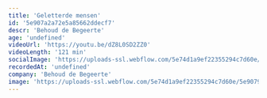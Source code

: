 ```yaml
---
title: 'Geletterde mensen'
id: '5e907a2a72e5a85662ddecf7'
descr: 'Behoud de Begeerte'
age: 'undefined'
videoUrl: 'https://youtu.be/dZ8L0SD2ZZ0'
videoLength: '121 min'
socialImage: 'https://uploads-ssl.webflow.com/5e74d1a9ef22355294c7d60e/5e907933df78147256974996_geletterde%20mensen_goed.png'
recordedAt: 'undefined'
company: 'Behoud de Begeerte'
image: 'https://uploads-ssl.webflow.com/5e74d1a9ef22355294c7d60e/5e907933df78147256974996_geletterde%20mensen_goed.png'
---
```

